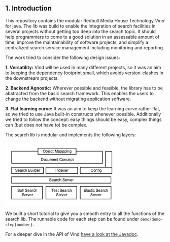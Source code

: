 ## 1. Introduction

This repository contains the modular Redbull Media House Technology *Vind* for java. 
The lib was build to enable the integration of search facilities in several projects without getting too deep into the 
search topic. It should help programmers to come to a good solution in an assessable amount of time, improve the 
maintainability of software projects, and simplify a centralized search service management including monitoring and reporting.
 
The work tried to consider the following design issues:

**1. Versatility:** Vind will be used in many different projects, so it was an aim to keeping the dependency footprint small, 
which avoids version-clashes in the downstream projects.

**2. Backend Agnostic:** Wherever possible and feasible, the library has to be abstracted from the basic search framework. This enables the users to change the
backend without migrating application software.

**3. Flat learning curve:** It was an aim to keep the learning curve rather flat, so we tried to use Java built-in constructs whenever possible. Additionally
we tried to follow the concept: easy things should be easy, complex things can (but does not have to) be complex.

The search lib is modular and implements the following layers:

![vind architecture](images/layer_cake.png)

We built a short tutorial to give you a smooth entry to all the functions of the search lib.
The runnable code for each step can be found under `demo/demo-step{number}`.

For a deeper dive in the API of Vind [have a look at the Javadoc](https://rbmhtechnology.github.io/vind/javadoc/).


